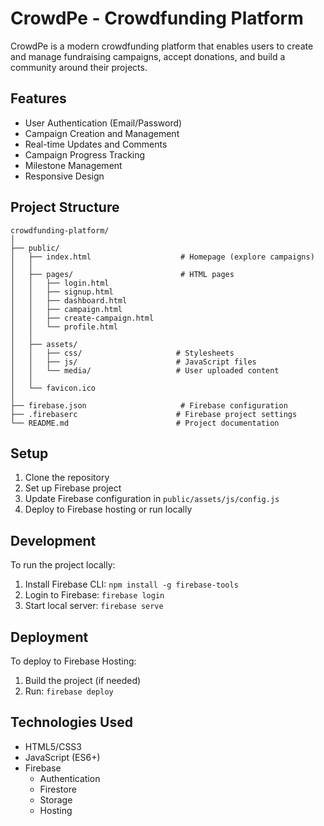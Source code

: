 # CrowdPe - Crowdfunding Platform

CrowdPe is a modern crowdfunding platform that enables users to create and manage fundraising campaigns, accept donations, and build a community around their projects.

## Features

- User Authentication (Email/Password)
- Campaign Creation and Management
- Real-time Updates and Comments
- Campaign Progress Tracking
- Milestone Management
- Responsive Design

## Project Structure

```
crowdfunding-platform/
│
├── public/
│   ├── index.html                    # Homepage (explore campaigns)
│   │
│   ├── pages/                        # HTML pages
│   │   ├── login.html               
│   │   ├── signup.html              
│   │   ├── dashboard.html           
│   │   ├── campaign.html            
│   │   ├── create-campaign.html     
│   │   └── profile.html             
│   │
│   ├── assets/
│   │   ├── css/                     # Stylesheets
│   │   ├── js/                      # JavaScript files
│   │   └── media/                   # User uploaded content
│   │
│   └── favicon.ico
│
├── firebase.json                     # Firebase configuration
├── .firebaserc                      # Firebase project settings
└── README.md                        # Project documentation
```

## Setup

1. Clone the repository
2. Set up Firebase project
3. Update Firebase configuration in `public/assets/js/config.js`
4. Deploy to Firebase hosting or run locally

## Development

To run the project locally:

1. Install Firebase CLI: `npm install -g firebase-tools`
2. Login to Firebase: `firebase login`
3. Start local server: `firebase serve`

## Deployment

To deploy to Firebase Hosting:

1. Build the project (if needed)
2. Run: `firebase deploy`

## Technologies Used

- HTML5/CSS3
- JavaScript (ES6+)
- Firebase
  - Authentication
  - Firestore
  - Storage
  - Hosting
